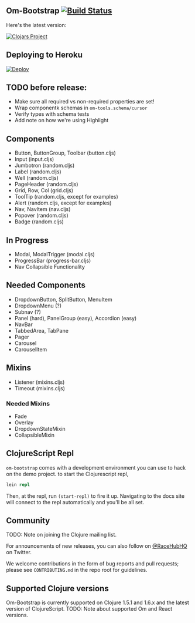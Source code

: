 ## Om-Bootstrap [![Build Status](https://secure.travis-ci.org/racehub/om-bootstrap.png)](http://travis-ci.org/racehub/om-bootstrap)

Here's the latest version:

[![Clojars Project](http://clojars.org/racehub/om-bootstrap/latest-version.svg)](http://clojars.org/racehub/om-bootstrap)

## Deploying to Heroku

[![Deploy](https://www.herokucdn.com/deploy/button.png)](https://heroku.com/deploy)

## TODO before release:

- Make sure all required vs non-required properties are set!
- Wrap componentk schemas in `om-tools.schema/cursor`
- Verify types with schema tests
- Add note on how we're using Highlight

## Components

* Button, ButtonGroup, Toolbar (button.cljs)
* Input (input.cljs)
* Jumbotron (random.cljs)
* Label (random.cljs)
* Well (random.cljs)
* PageHeader (random.cljs)
* Grid, Row, Col (grid.cljs)
* ToolTip (random.cljs, except for examples)
* Alert (random.cljs, except for examples)
* Nav, NavItem (nav.cljs)
* Popover (random.cljs)
* Badge (random.cljs)

## In Progress

* Modal, ModalTrigger (modal.cljs)
* ProgressBar (progress-bar.cljs)
* Nav Collapsible Functionality

## Needed Components

* DropdownButton, SplitButton, MenuItem
* DropdownMenu (?)
* Subnav (?)
* Panel (hard), PanelGroup (easy), Accordion (easy)
* NavBar
* TabbedArea, TabPane
* Pager
* Carousel
* CarouselItem

## Mixins

* Listener (mixins.cljs)
* Timeout (mixins.cljs)

### Needed Mixins

* Fade
* Overlay
* DropdownStateMixin
* CollapsibleMixin

## ClojureScript Repl

`om-bootstrap` comes with a development environment you can use to hack on the demo project. to start the Clojurescript repl,

```clojure
lein repl
```

Then, at the repl, run `(start-repl)` to fire it up. Navigating to the docs site will connect to the repl automatically and you'll be all set.

## Community

TODO: Note on joining the Clojure mailing list.

For announcements of new releases, you can also follow on [@RaceHubHQ](http://twitter.com/RaceHubHQ) on Twitter.

We welcome contributions in the form of bug reports and pull requests; please see `CONTRIBUTING.md` in the repo root for guidelines.

## Supported Clojure versions

Om-Bootstrap is currently supported on Clojure 1.5.1 and 1.6.x and the latest version of ClojureScript. TODO: Note about supported Om and React versions.
